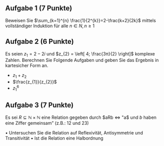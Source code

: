 ## Aufgabe 1 (7 Punkte)
Beweisen Sie $\sum_{k=1}^{n} \frac{1}{2^{k}}=2-\frac{k+2}{2k}$ mittels vollständiger Induktion für alle $n ∈ N, n ≥ 1$
## Aufgabe 2 (6 Punkte)
Es seien $z_{1} = 2 − 2i$ und $z_{2} = \left[ 4; \frac{3π}{2}  \right]$ komplexe Zahlen. Berechnen Sie Folgende Aufgaben und geben Sie das Ergebnis in kartesicher Form an.

- $z_{1} + z_{2}$
- $\frac{z_{1}}{z_{2}}$
- $z_{1}^{6}$
## Aufgabe 3 (7 Punkte)
Es sei $R ⊆ \mathbb{N} × \mathbb{N}$ eine Relation gegeben durch $aRb ⇔ "a$ und $b$ haben eine Ziffer gemeinsam” (z.B.: 12 und 23)

• Untersuchen Sie die Relation auf Reflexivität, Antisymmetrie und Transitivität
• Ist die Relation eine Halbordnung